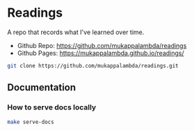 # Readings

A repo that records what I've learned over time.

- Github Repo: https://github.com/mukappalambda/readings
- Github Pages: https://mukappalambda.github.io/readings/

```bash
git clone https://github.com/mukappalambda/readings.git
```

## Documentation

### How to serve docs locally

```bash
make serve-docs
```
